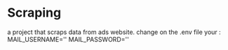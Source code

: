 # Scraping
a project that scraps data from ads website.
change on the .env file your :
MAIL_USERNAME=''
MAIL_PASSWORD=''
